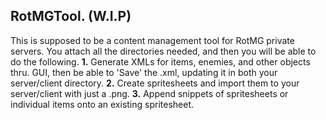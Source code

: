 ## RotMGTool. (W.I.P)
This is supposed to be a content management tool for RotMG private servers. You attach all the directories needed, and then you will be able to do the following.
**1.** Generate XMLs for items, enemies, and other objects thru. GUI, then be able to 'Save' the .xml, updating it in both your server/client directory.
**2.** Create spritesheets and import them to your server/client with just a .png.
**3.** Append snippets of spritesheets or individual items onto an existing spritesheet.
